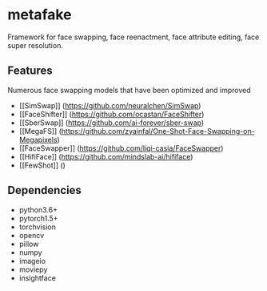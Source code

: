 # metafake
Framework for face swapping, face reenactment, face attribute editing, face super resolution.

## Features
Numerous face swapping models that have been optimized and improved 
- [[SimSwap]] (https://github.com/neuralchen/SimSwap)
- [[FaceShifter]] (https://github.com/ocastan/FaceShifter)
- [[SberSwap]] (https://github.com/ai-forever/sber-swap)
- [[MegaFS]] (https://github.com/zyainfal/One-Shot-Face-Swapping-on-Megapixels)
- [[FaceSwapper]] (https://github.com/liqi-casia/FaceSwapper)
- [[HifiFace]] (https://github.com/mindslab-ai/hififace)
- [[FewShot]] ()

## Dependencies
- python3.6+
- pytorch1.5+
- torchvision
- opencv
- pillow
- numpy
- imageio
- moviepy
- insightface
